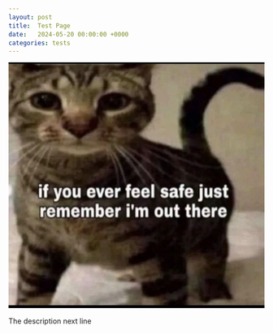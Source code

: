 ```yaml
---
layout: post
title:  Test Page
date:   2024-05-20 00:00:00 +0000
categories: tests
---
```


![/assets/testimage.jpg](/assets/testimage.jpg)

The description
next line